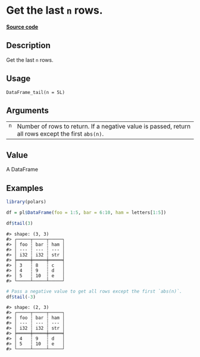 

# Get the last <code>n</code> rows.

[**Source code**](https://github.com/pola-rs/r-polars/tree/main/R/dataframe__frame.R#L916)

## Description

Get the last <code>n</code> rows.

## Usage

<pre><code class='language-R'>DataFrame_tail(n = 5L)
</code></pre>

## Arguments

<table>
<tr>
<td style="white-space: nowrap; font-family: monospace; vertical-align: top">
<code id="DataFrame_tail_:_n">n</code>
</td>
<td>
Number of rows to return. If a negative value is passed, return all rows
except the first <code>abs(n)</code>.
</td>
</tr>
</table>

## Value

A DataFrame

## Examples

``` r
library(polars)

df = pl$DataFrame(foo = 1:5, bar = 6:10, ham = letters[1:5])

df$tail(3)
```

    #> shape: (3, 3)
    #> ┌─────┬─────┬─────┐
    #> │ foo ┆ bar ┆ ham │
    #> │ --- ┆ --- ┆ --- │
    #> │ i32 ┆ i32 ┆ str │
    #> ╞═════╪═════╪═════╡
    #> │ 3   ┆ 8   ┆ c   │
    #> │ 4   ┆ 9   ┆ d   │
    #> │ 5   ┆ 10  ┆ e   │
    #> └─────┴─────┴─────┘

``` r
# Pass a negative value to get all rows except the first `abs(n)`.
df$tail(-3)
```

    #> shape: (2, 3)
    #> ┌─────┬─────┬─────┐
    #> │ foo ┆ bar ┆ ham │
    #> │ --- ┆ --- ┆ --- │
    #> │ i32 ┆ i32 ┆ str │
    #> ╞═════╪═════╪═════╡
    #> │ 4   ┆ 9   ┆ d   │
    #> │ 5   ┆ 10  ┆ e   │
    #> └─────┴─────┴─────┘
